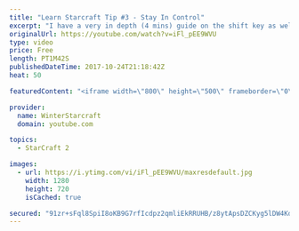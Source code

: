 ```yaml
---
title: "Learn Starcraft Tip #3 - Stay In Control"
excerpt: "I have a very in depth (4 mins) guide on the shift key as well here https://www.youtube.com/watch?v=7x9pHr544oY"
originalUrl: https://youtube.com/watch?v=iFl_pEE9WVU
type: video
price: Free
length: PT1M42S
publishedDateTime: 2017-10-24T21:18:42Z
heat: 50

featuredContent: "<iframe width=\"800\" height=\"500\" frameborder=\"0\" src=\"https://www.youtube.com/embed/iFl_pEE9WVU\" allow=\"accelerometer; autoplay; encrypted-media; gyroscope; picture-in-picture\" allowfullscreen></iframe>"

provider:
  name: WinterStarcraft
  domain: youtube.com

topics:
  - StarCraft 2

images:
  - url: https://i.ytimg.com/vi/iFl_pEE9WVU/maxresdefault.jpg
    width: 1280
    height: 720
    isCached: true

secured: "91zr+sFql8SpiI8oKB9G7rfIcdpz2qmliEkRRUHB/z8ytApsDZCKyg5lDW4Kdjbd0FdhPioHuI1/GZUfCqwZ0e7sl7yeXad76olyOYQiuWQRAdA3fQdKDARf/oSOfXU/cuXS7jdx/spwzfx6RYKuuHli5MgfElvGEQ2qkwrWfdYhTEYNriHaD6yP1uu94EBngg4SxX9AtU7KP0hfQ6aCS2xnNbfI17JQV/21P1mkyQwaa8VOQ3mykWB6UQFdcYAPOZNFPR2hHWPh4beOEAUlBKaKJRirUsW5BtUsK9nFTnpDh8VgTPpJYciOfxXvFd3s5wM2vjxZK1LtLWVSbY4BoCOosZI2EX8vGXXxLYRoXj6ws7gHQR4Ciktm82SXfOkxmvy4dYIpPO1mqYHPmDK227WC53WUVQ/G7bjP+fe+Qvk=;wM4Tim6dTZtRcNym+eykGw=="
---
```


